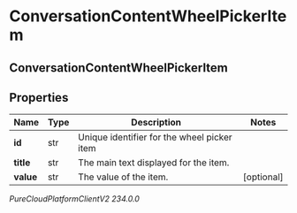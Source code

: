 # ConversationContentWheelPickerItem

## ConversationContentWheelPickerItem

## Properties

|Name | Type | Description | Notes|
|------------ | ------------- | ------------- | -------------|
| **id** | str | Unique identifier for the wheel picker item | |
| **title** | str | The main text displayed for the item. | |
| **value** | str | The value of the item. | [optional] |



_PureCloudPlatformClientV2 234.0.0_
